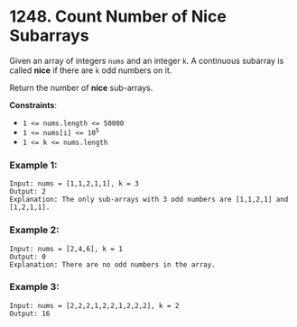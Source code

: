 # 1248. Count Number of Nice Subarrays

Given an array of integers `nums` and an integer `k`. A continuous subarray is called **nice** if there are `k` odd numbers on it.

Return the number of **nice** sub-arrays.

**Constraints**:
- `1 <= nums.length <= 50000`
- <code>1 <= nums[i] <= 10<sup>5</sup></code>
- `1 <= k <= nums.length`

### Example 1:
```
Input: nums = [1,1,2,1,1], k = 3
Output: 2
Explanation: The only sub-arrays with 3 odd numbers are [1,1,2,1] and [1,2,1,1].
```

### Example 2:
```
Input: nums = [2,4,6], k = 1
Output: 0
Explanation: There are no odd numbers in the array.
```

### Example 3:
```
Input: nums = [2,2,2,1,2,2,1,2,2,2], k = 2
Output: 16
```

